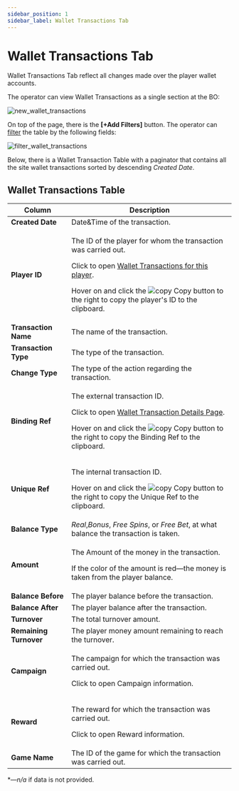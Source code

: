 ```yaml
---
sidebar_position: 1
sidebar_label: Wallet Transactions Tab
---
```


# Wallet Transactions Tab

Wallet Transactions Tab reflect all changes made over the player wallet accounts.

The operator can view Wallet Transactions as a single section at the BO:

![new_wallet_transactions](https://i.imgur.com/DRqD3gt.png)

On top of the page, there is the **[+Add Filters]** button.
The operator can [filter](docs/../../sw360_overview/backoffice_overview/#filtering-by-columns) the table by the following fields:

![filter_wallet_transactions](https://i.imgur.com/7gT2Eqh.png)

Below, there is a Wallet Transaction Table with a paginator that contains all the site wallet transactions sorted by descending *Created Date*.

## Wallet Transactions Table

| Column | Description |
|-|-|
| **Created Date** | Date&Time of the transaction. |
| **Player ID** | <p>The ID of the player for whom the transaction was carried out.</p><p>Click to open [Wallet Transactions for this player](/docs/players/player-profile/profile-wallet-transactions-tab).</p><p>Hover on and click the ![copy](https://i.imgur.com/pdcUhnE.png) Copy button to the right to copy the player's ID to the clipboard.</p> |
| **Transaction Name** | The name of the transaction. |
| **Transaction Type** | The type of the transaction. |
| **Change Type** | The type of the action regarding the transaction. |
| **Binding Ref** | <p>The external transaction ID.</p><p>Click to open [Wallet Transaction Details Page](/docs/players/player-profile/profile-payments-tab#transaction-details-page).</p><p>Hover on and click the ![copy](https://i.imgur.com/pdcUhnE.png) Copy button to the right to copy the Binding Ref to the clipboard.</p> |
| **Unique Ref** | <p>The internal transaction ID.</p><p>Hover on and click the ![copy](https://i.imgur.com/pdcUhnE.png) Copy button to the right to copy the Unique Ref to the clipboard.</p> |
| **Balance Type** | *Real*,*Bonus*, *Free Spins*, or *Free Bet*, at what balance the transaction is taken. |
| **Amount** | <p>The Amount of the money in the transaction.</p><p>If the color of the amount is red&mdash;the money is taken from the player balance.</p> |
| **Balance Before** |  The player balance before the transaction. |
| **Balance After** |  The player balance after the transaction. |
| **Turnover** | The total turnover amount. |
| **Remaining Turnover** | The player money amount remaining to reach the turnover. |
| **Campaign** | <p>The campaign for which the transaction was carried out.</p><p>Click to open Campaign information.</p> |
| **Reward** | <p>The reward for which the transaction was carried out.</p><p>Click to open Reward information.</p> |
| **Game Name** |  The ID of the game for which the transaction was carried out. |

&ast;&mdash;*n/a* if data is not provided.